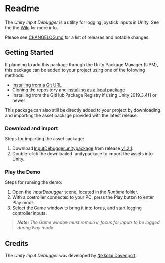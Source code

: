 # Readme
The _Unity Input Debugger_ is a utility for logging joystick inputs in Unity. See the the [Wiki] for more info.

Please see [CHANGELOG.md](CHANGELOG.md) for a list of releases and notable changes.

## Getting Started
If planning to add this package through the Unity Package Manager (UPM), this package can be added to your project using one of the following methods: 
- [Installing from a Git URL][upm-ui-giturl]
- Cloning the repository and [installing as a local package][upm-ui-local]
- Installing from the GitHub Package Registry if using Unity 2019.3.4f1 or newer

This package can also still be directly added to your project by downloading and importing the asset package provided with the latest release.

### Download and Import
Steps for importing the asset package:
1. Download [InputDebugger.unitypackage] from release [v1.2.1].
1. Double-click the downloaded .unitypackage to import the assets into Unity.

### Play the Demo
Steps for running the demo:
1. Open the _InputDebugger_ scene, located in the _Runtime_ folder.
1. With a controller connected to your PC, press the Play button to enter Play mode.
1. Select the Game window to bring it into focus, and start logging controller inputs.

> _**Note:** The Game window must remain in focus for inputs to be logged during Play mode._

## Credits
The _Unity Input Debugger_ was developed by [Nikkolai Davenport](https://github.com/wcoastsands).


[Wiki]: https://github.com/wcoastsands/input-debugger/wiki
[upm-ui-giturl]: https://docs.unity3d.com/Manual/upm-ui-giturl.html
[upm-ui-local]: https://docs.unity3d.com/Manual/upm-ui-local.html

[v1.2.1]: ../../releases/tag/v1.2.1
[InputDebugger.unitypackage]: ../../releases/download/v1.2.1/InputDebugger.unitypackage
